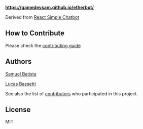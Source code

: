**https://gamedevsam.github.io/etherbot/**

Derived from [React Simple Chatbot](https://github.com/LucasBassetti/react-simple-chatbot)

## How to Contribute

Please check the [contributing guide](https://github.com/LucasBassetti/'react-simple-chatbot/blob/master/contributing.md)

## Authors

[Samuel Batista](https://github.com/gamedevsam/)

[Lucas Bassetti](https://github.com/LucasBassetti/)

See also the list of [contributors](https://github.com/LucasBassetti/'react-simple-chatbot/contributors) who participated in this project.

## License

MIT
